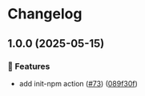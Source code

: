 # Changelog

## 1.0.0 (2025-05-15)


### 🎉 Features

* add init-npm action ([#73](https://github.com/MapColonies/shared-workflows/issues/73)) ([089f30f](https://github.com/MapColonies/shared-workflows/commit/089f30f5f04f806f41b60690542c16a4e20f32c0))
